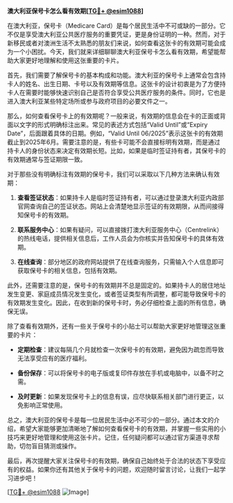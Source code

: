 **澳大利亚保号卡怎么看有效期[[TG💪+ @esim1088](https://t.me/s/esim1088)]**

在澳大利亚，保号卡（Medicare Card）是每个居民生活中不可或缺的一部分。它不仅是享受澳大利亚公共医疗服务的重要凭证，更是身份证明的一种。然而，对于新移民或者对澳洲生活不太熟悉的朋友们来说，如何查看这张卡的有效期可能会成为一个小困扰。今天，我们就来详细聊聊澳大利亚保号卡怎么看有效期，希望能帮助大家更好地理解和使用这张重要的卡片。

首先，我们需要了解保号卡的基本构成和功能。澳大利亚的保号卡上通常会包含持卡人的姓名、出生日期、卡号以及有效期等信息。这张卡的设计初衷是为了方便持卡人在需要时能够快速识别自己是否符合享受公共医疗服务的条件。同时，它也是进入澳大利亚某些特定场所或参与政府项目的必要文件之一。

那么，如何查看保号卡上的有效期呢？一般来说，有效期的信息会在卡的正面或背面以文字的形式明确标注出来。常见的表述方式包括“Valid Until”或“Expiry Date”，后面跟着具体的日期。例如，“Valid Until 06/2025”表示这张卡的有效期截止到2025年6月。需要注意的是，有些卡可能不会直接标明有效期，而是通过持卡人的身份状态来决定有效期长短。比如，如果是临时签证持有者，其保号卡的有效期通常与签证期限一致。

对于那些没有明确标注有效期的保号卡，我们可以采取以下几种方法来确认有效期：

1. **查看签证状态**：如果持卡人是临时签证持有者，可以通过登录澳大利亚内政部官网查询自己的签证状态。网站上会清楚地显示签证的有效期限，从而间接得知保号卡的有效期。

2. **联系服务中心**：如果有疑问，可以直接拨打澳大利亚服务中心（Centrelink）的热线电话，提供相关信息后，工作人员会为你核实并告知保号卡的具体有效期。

3. **在线查询**：部分地区的政府网站提供了在线查询服务，只需输入个人信息即可获取保号卡的相关信息，包括有效期。

此外，还需要注意的是，保号卡的有效期并不总是固定的。如果持卡人的居住地址发生变更、家庭成员情况发生变化，或者签证类型有所调整，都可能导致保号卡的有效期发生变化。因此，在收到新的保号卡时，务必仔细检查上面的所有信息，确保无误。

除了查看有效期外，还有一些关于保号卡的小贴士可以帮助大家更好地管理这张重要的卡片：

- **定期检查**：建议每隔几个月就检查一次保号卡的有效期，避免因为疏忽而导致无法享受应有的医疗福利。
  
- **备份保存**：可以将保号卡的电子版或复印件存放在手机或电脑中，以备不时之需。

- **及时更新**：如果发现保号卡上的信息有误，应尽快联系相关部门进行更正，以免影响正常使用。

总之，澳大利亚的保号卡是每一位居民生活中必不可少的一部分。通过本文的介绍，希望大家能够更加清晰地了解如何查看保号卡的有效期，并掌握一些实用的小技巧来更好地管理和使用这张卡片。记住，任何疑问都可以通过官方渠道寻求帮助，切勿盲目猜测或操作。

最后，再次提醒大家关注保号卡的有效期，确保自己始终处于合法的状态下享受应有的权益。如果你还有其他关于保号卡的问题，欢迎随时留言讨论，让我们一起学习进步吧！

[[TG💪+ @esim1088](https://t.me/s/esim1088) ![Image](https://i.postimg.cc/4NQfJmqS/Snipaste-2025-05-13-00-14-12.png)]